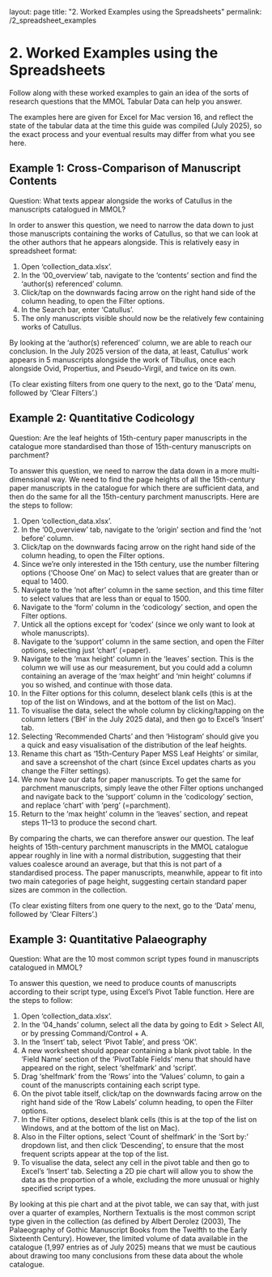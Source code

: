 layout: page
title: "2. Worked Examples using the Spreadsheets"
permalink: /2_spreadsheet_examples

# 2. Worked Examples using the Spreadsheets

Follow along with these worked examples to gain an idea of the sorts of research questions that the MMOL Tabular Data can help you answer.

The examples here are given for Excel for Mac version 16, and reflect the state of the tabular data at the time this guide was compiled (July 2025), so the exact process and your eventual results may differ from what you see here.

## Example 1: Cross-Comparison of Manuscript Contents

Question: What texts appear alongside the works of Catullus in the manuscripts catalogued in MMOL?

In order to answer this question, we need to narrow the data down to just those manuscripts containing the works of Catullus, so that we can look at the other authors that he appears alongside. This is relatively easy in spreadsheet format:

1.	Open ‘collection_data.xlsx’.
2.	In the ‘00_overview’ tab, navigate to the ‘contents’ section and find the ‘author(s) referenced’ column.
3.	Click/tap on the downwards facing arrow on the right hand side of the column heading, to open the Filter options.
4.	In the Search bar, enter ‘Catullus’.
5.	The only manuscripts visible should now be the relatively few containing works of Catullus.

By looking at the ‘author(s) referenced’ column, we are able to reach our conclusion. In the July 2025 version of the data, at least, Catullus’ work appears in 5 manuscripts alongside the work of Tibullus, once each alongside Ovid, Propertius, and Pseudo-Virgil, and twice on its own.

(To clear existing filters from one query to the next, go to the ‘Data’ menu, followed by ‘Clear Filters’.)

## Example 2: Quantitative Codicology

Question: Are the leaf heights of 15th-century paper manuscripts in the catalogue more standardised than those of 15th-century manuscripts on parchment? 

To answer this question, we need to narrow the data down in a more multi-dimensional way. We need to find the page heights of all the 15th-century paper manuscripts in the catalogue for which there are sufficient data, and then do the same for all the 15th-century parchment manuscripts. Here are the steps to follow:

1.	Open ‘collection_data.xlsx’.
2.	In the ‘00_overview’ tab, navigate to the ‘origin’ section and find the ‘not before’ column.
3.	Click/tap on the downwards facing arrow on the right hand side of the column heading, to open the Filter options.
4.	Since we’re only interested in the 15th century, use the number filtering options (‘Choose One’ on Mac) to select values that are greater than or equal to 1400.
5.	Navigate to the ‘not after’ column in the same section, and this time filter to select values that are less than or equal to 1500.
6.	Navigate to the ‘form’ column in the ‘codicology’ section, and open the Filter options.
7.	Untick all the options except for ‘codex’ (since we only want to look at whole manuscripts).
8.	Navigate to the ‘support’ column in the same section, and open the Filter options, selecting just ‘chart’ (=paper).
9.	Navigate to the ‘max height’ column in the ‘leaves’ section. This is the column we will use as our measurement, but you could add a column containing an average of the ‘max height’ and ‘min height’ columns if you so wished, and continue with those data.
10.	In the Filter options for this column, deselect blank cells (this is at the top of the list on Windows, and at the bottom of the list on Mac).
11.	To visualise the data, select the whole column by clicking/tapping on the column letters (‘BH’ in the July 2025 data), and then go to Excel’s ‘Insert’ tab.
12.	Selecting ‘Recommended Charts’ and then ‘Histogram’ should give you a quick and easy visualisation of the distribution of the leaf heights.
13.	Rename this chart as ‘15th-Century Paper MSS Leaf Heights’ or similar, and save a screenshot of the chart (since Excel updates charts as you change the Filter settings).
14.	We now have our data for paper manuscripts. To get the same for parchment manuscripts, simply leave the other Filter options unchanged and navigate back to the ‘support’ column in the ‘codicology’ section, and replace ‘chart’ with ‘perg’ (=parchment).
15.	Return to the ‘max height’ column in the ‘leaves’ section, and repeat steps 11–13 to produce the second chart.

By comparing the charts, we can therefore answer our question. The leaf heights of 15th-century parchment manuscripts in the MMOL catalogue appear roughly in line with a normal distribution, suggesting that their values coalesce around an average, but that this is not part of a standardised process. The paper manuscripts, meanwhile, appear to fit into two main categories of page height, suggesting certain standard paper sizes are common in the collection.

(To clear existing filters from one query to the next, go to the ‘Data’ menu, followed by ‘Clear Filters’.)

## Example 3: Quantitative Palaeography

Question: What are the 10 most common script types found in manuscripts catalogued in MMOL?

To answer this question, we need to produce counts of manuscripts according to their script type, using Excel’s Pivot Table function. Here are the steps to follow:

1.	Open ‘collection_data.xlsx’.
2.	In the ‘04_hands’ column, select all the data by going to Edit > Select All, or by pressing Command/Control + A.
3.	In the ‘Insert’ tab, select ‘Pivot Table’, and press ‘OK’.
4.	A new worksheet should appear containing a blank pivot table. In the ‘Field Name’ section of the ‘PivotTable Fields’ menu that should have appeared on the right, select ‘shelfmark’ and ‘script’.
5.	Drag ‘shelfmark’ from the ‘Rows’ into the ‘Values’ column, to gain a count of the manuscripts containing each script type.
6.	On the pivot table itself, click/tap on the downwards facing arrow on the right hand side of the ‘Row Labels’ column heading, to open the Filter options.
7.	In the Filter options, deselect blank cells (this is at the top of the list on Windows, and at the bottom of the list on Mac).
8.	Also in the Filter options, select ‘Count of shelfmark’ in the ‘Sort by:’ dropdown list, and then click ‘Descending’, to ensure that the most frequent scripts appear at the top of the list.
9.	To visualise the data, select any cell in the pivot table and then go to Excel’s ‘Insert’ tab. Selecting a 2D pie chart will allow you to show the data as the proportion of a whole, excluding the more unusual or highly specified script types.

By looking at this pie chart and at the pivot table, we can say that, with just over a quarter of examples, Northern Textualis is the most common script type given in the collection (as defined by Albert Derolez (2003), The Palaeography of Gothic Manuscript Books from the Twelfth to the Early Sixteenth Century). However, the limited volume of data available in the catalogue (1,997 entries as of July 2025) means that we must be cautious about drawing too many conclusions from these data about the whole catalogue.
